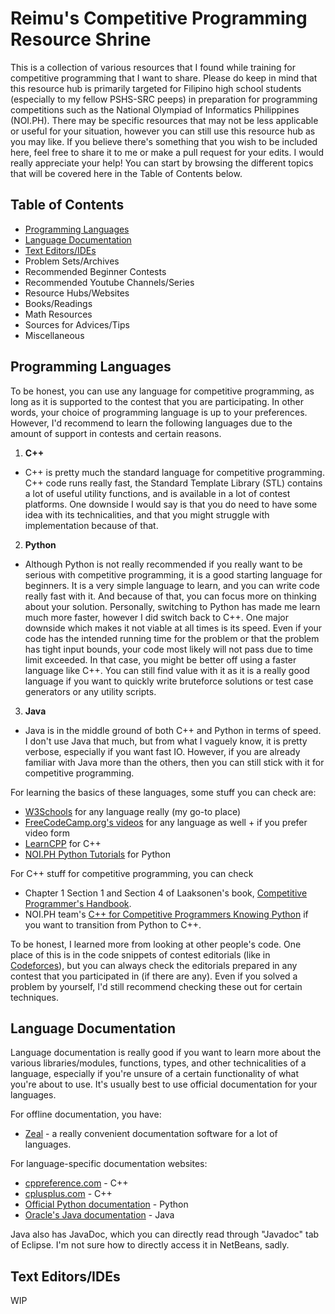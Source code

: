 # Reimu's Competitive Programming Resource Shrine
This is a collection of various resources that I found while training for competitive programming that I want to share. Please do keep in mind that this resource hub is primarily targeted for Filipino high school students (especially to my fellow PSHS-SRC peeps) in preparation for programming competitions such as the National Olympiad of Informatics Philippines (NOI.PH). There may be specific resources that may not be less applicable or useful for your situation, however you can still use this resource hub as you may like. If you believe there's something that you wish to be included here, feel free to share it to me or make a pull request for your edits. I would really appreciate your help! You can start by browsing the different topics that will be covered here in the Table of Contents below.

## Table of Contents
- [Programming Languages](#programming-languages)
- [Language Documentation](#language-documentation)
- [Text Editors/IDEs](#text-editorsides)
- Problem Sets/Archives
- Recommended Beginner Contests
- Recommended Youtube Channels/Series
- Resource Hubs/Websites
- Books/Readings
- Math Resources
- Sources for Advices/Tips
- Miscellaneous

## Programming Languages
To be honest, you can use any language for competitive programming, as long as it is supported to the contest that you are participating. In other words, your choice of programming language is up to your preferences. However, I'd recommend to learn the following languages due to the amount of support in contests and certain reasons.

1. **C++**
- C++ is pretty much the standard language for competitive programming. C++ code runs really fast, the Standard Template Library (STL) contains a lot of useful utility functions, and is available in a lot of contest platforms. One downside I would say is that you do need to have some idea with its technicalities, and that you might struggle with implementation because of that.
2. **Python**
- Although Python is not really recommended if you really want to be serious with competitive programming, it is a good starting language for beginners. It is a very simple language to learn, and you can write code really fast with it. And because of that, you can focus more on thinking about your solution. Personally, switching to Python has made me learn much more faster, however I did switch back to C++. One major downside which makes it not viable at all times is its speed. Even if your code has the intended running time for the problem or that the problem has tight input bounds, your code most likely will not pass due to time limit exceeded. In that case, you might be better off using a faster language like C++. You can still find value with it as it is a really good language if you want to quickly write bruteforce solutions or test case generators or any utility scripts. 
3. **Java**
- Java is in the middle ground of both C++ and Python in terms of speed. I don't use Java that much, but from what I vaguely know, it is pretty verbose, especially if you want fast IO. However, if you are already familiar with Java more than the others, then you can still stick with it for competitive programming.

For learning the basics of these languages, some stuff you can check are:
- [W3Schools](https://www.w3schools.com/) for any language really (my go-to place)
- [FreeCodeCamp.org's videos](https://www.youtube.com/@freecodecamp) for any language as well + if you prefer video form
- [LearnCPP](https://www.learncpp.com/) for C++
- [NOI.PH Python Tutorials](https://noi.ph/python-tutorials/) for Python 

For C++ stuff for competitive programming, you can check
- Chapter 1 Section 1 and Section 4 of Laaksonen's book, [Competitive Programmer's Handbook](https://cses.fi/book/book.pdf). 
- NOI.PH team's [C++ for Competitive Programmers Knowing Python](https://docs.google.com/document/d/1c66WJAY8AHIYInEd3roXMS2LBKf6YrcD7O_9Y-cgU2U/edit?usp=sharing) if you want to transition from Python to C++.

To be honest, I learned more from looking at other people's code. One place of this is in the code snippets of contest editorials (like in [Codeforces](https://codeforces.com/)), but you can always check the editorials prepared in any contest that you participated in (if there are any). Even if you solved a problem by yourself, I'd still recommend checking these out for certain techniques.

## Language Documentation
Language documentation is really good if you want to learn more about the various libraries/modules, functions, types, and other technicalities of a language, especially if you're unsure of a certain functionality of what you're about to use. It's usually best to use official documentation for your languages.

For offline documentation, you have:
- [Zeal](https://github.com/zealdocs/zeal) - a really convenient documentation software for a lot of languages.

For language-specific documentation websites:
- [cppreference.com](https://en.cppreference.com/w/) - C++
- [cplusplus.com](https://cplusplus.com/doc/) - C++
- [Official Python documentation](https://docs.python.org/) - Python
- [Oracle's Java documentation](https://docs.oracle.com/javase/8/docs/api/overview-summary.html) - Java

Java also has JavaDoc, which you can directly read through "Javadoc" tab of Eclipse. I'm not sure how to directly access it in NetBeans, sadly.

## Text Editors/IDEs
WIP